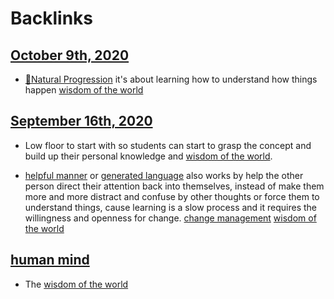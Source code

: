 
# Backlinks
## [October 9th, 2020](<October 9th, 2020.md>)
- [🌱Natural Progression](<🌱Natural Progression.md>) it's about learning how to understand how things happen [wisdom of the world](<wisdom of the world.md>)

## [September 16th, 2020](<September 16th, 2020.md>)
-  Low floor to start with so students can start to grasp the concept and build up their personal knowledge and [wisdom of the world](<wisdom of the world.md>).

- [helpful manner](<helpful manner.md>) or [generated language](<generated language.md>) also works by help the other person direct their attention back into themselves, instead of make them more and more distract and confuse by other thoughts or force them to understand things, cause learning is a slow process and it requires the willingness and openness for change. [change management](<change management.md>) [wisdom of the world](<wisdom of the world.md>)

## [human mind](<human mind.md>)
- The [wisdom of the world](<wisdom of the world.md>)

